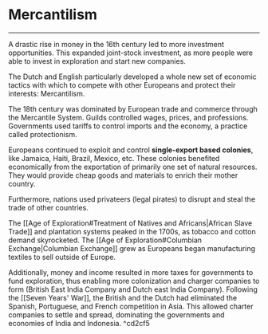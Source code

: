 # Mercantilism
---

A drastic rise in money in the 16th century led to more investment opportunities. This expanded joint-stock investment, as more people were able to invest in exploration and start new companies. 

The Dutch and English particularly developed a whole new set of economic tactics with which to compete with other Europeans and protect their interests: Mercantilism.

The 18th century was dominated by European trade and commerce through the Mercantile System. Guilds controlled wages, prices, and professions. Governments used tariffs to control imports and the economy, a practice called protectionism.

Europeans continued to exploit and control **single-export based colonies**, like Jamaica, Haiti, Brazil, Mexico, etc. These colonies benefited economically from the exportation of primarily one set of natural resources. They would provide cheap goods and materials to enrich their mother country.

Furthermore, nations used privateers (legal pirates) to disrupt and steal the trade of other countries.

The [[Age of Exploration#Treatment of Natives and Africans|African Slave Trade]] and plantation systems peaked in the 1700s, as tobacco and cotton demand skyrocketed. The [[Age of Exploration#Columbian Exchange|Columbian Exchange]] grew as Europeans began manufacturing textiles to sell outside of Europe.

Additionally, money and income resulted in more taxes for governments to fund exploration, thus enabling more colonization and charger companies to form (British East India Company and Dutch east India Company). Following the [[Seven Years' War]], the British and the Dutch had eliminated the Spanish, Portuguese, and French competition in Asia. This allowed charter companies to settle and spread, dominating the governments and economies of India and Indonesia. ^cd2cf5